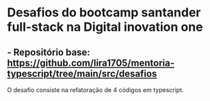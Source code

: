 # Desafios do bootcamp  santander full-stack na Digital inovation one

## - Repositório base: https://github.com/lira1705/mentoria-typescript/tree/main/src/desafios


O desafio consiste na refatoração de 4 códigos em typescript.
